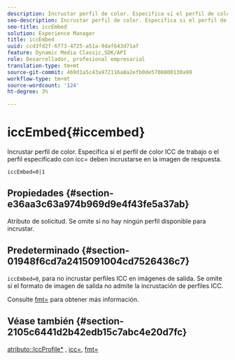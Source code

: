 ```yaml
---
description: Incrustar perfil de color. Especifica si el perfil de color ICC de trabajo o el perfil especificado con icc= deben incrustarse en la imagen de respuesta.
seo-description: Incrustar perfil de color. Especifica si el perfil de color ICC de trabajo o el perfil especificado con icc= deben incrustarse en la imagen de respuesta.
seo-title: iccEmbed
solution: Experience Manager
title: iccEmbed
uuid: ccd3fd2f-6f73-4725-a51a-9daf643d71af
feature: Dynamic Media Classic,SDK/API
role: Desarrollador, profesional empresarial
translation-type: tm+mt
source-git-commit: 469d1a5c43a972116a8a2efb0de5708800130a99
workflow-type: tm+mt
source-wordcount: '124'
ht-degree: 3%

---
```



# iccEmbed{#iccembed}

Incrustar perfil de color. Especifica si el perfil de color ICC de trabajo o el perfil especificado con icc= deben incrustarse en la imagen de respuesta.

`iccEmbed=0|1`

## Propiedades {#section-e36aa3c63a974b969d9e4f43fe5a37ab}

Atributo de solicitud. Se omite si no hay ningún perfil disponible para incrustar.

## Predeterminado {#section-01948f6cd7a2415091004cd7526436c7}

`iccEmbed=0`, para no incrustar perfiles ICC en imágenes de salida. Se omite si el formato de imagen de salida no admite la incrustación de perfiles ICC.

Consulte [fmt=](../../../../../is-api/http-ref/image-serving-api-ref/c-http-protocol-reference/c-command-reference/r-is-http-fmt.md#reference-cdf10043423b45ba9fe15157fb3ae37a) para obtener más información.

## Véase también {#section-2105c6441d2b42edb15c7abc4e20d7fc}

[atributo::IccProfile*](../../../../../is-api/image-catalog/image-serving-api-ref/c-image-catalog-reference/c-icc-profile-map-reference/c-icc-profile-map-reference.md#concept-57b9148ce55249cd825cb7ee19ed057c) ,  [icc=](../../../../../is-api/http-ref/image-serving-api-ref/c-http-protocol-reference/c-command-reference/r-icc.md#reference-182b5679e21e4df3b4d330535a5a7517),  [fmt=](../../../../../is-api/http-ref/image-serving-api-ref/c-http-protocol-reference/c-command-reference/r-is-http-fmt.md#reference-cdf10043423b45ba9fe15157fb3ae37a)
